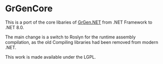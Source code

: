 #  GrGenCore

This is a port of the core libaries of [GrGen.NET](https://github.com/ejaku/grgen) from .NET Framework to .NET 8.0.

The main change is a switch to Roslyn for the runtime assembly compilation, as the old Compiling libraries had been removed from modern .NET.

This work is made available under the LGPL.
